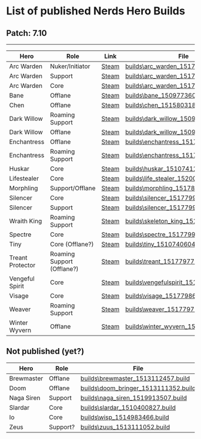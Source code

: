 # List of published Nerds Hero Builds

## Patch: 7.10

---

Hero | Role | Link | File
-- | -- | -- | --
Arc Warden | Nuker/Initiator | [Steam](http://steamcommunity.com/sharedfiles/filedetails/?id=916406164) | [builds\arc_warden_1517796471.build](builds\arc_warden_1517796471.build)
Arc Warden | Support | [Steam](http://steamcommunity.com/sharedfiles/filedetails/?id=814024669) | [builds\arc_warden_1517796629.build](builds\arc_warden_1517796629.build)
Arc Warden | Core | [Steam](http://steamcommunity.com/sharedfiles/filedetails/?id=917504030) | [builds\arc_warden_1517797391.build](builds\arc_warden_1517797391.build)
Bane | Offlane | [Steam](http://steamcommunity.com/sharedfiles/filedetails/?id=1190692799) | [builds\bane_1509773602.build](builds\bane_1509773602.build)
Chen | Offlane | [Steam](http://steamcommunity.com/sharedfiles/filedetails/?id=1288577137) | [builds\chen_1515803189.build](builds\chen_1515803189.build)
Dark Willow | Roaming Support | [Steam](http://steamcommunity.com/sharedfiles/filedetails/?id=1187400450) | [builds\dark_willow_1509497468.build](builds\dark_willow_1509497468.build)
Dark Willow | Offlane | [Steam](http://steamcommunity.com/sharedfiles/filedetails/?id=1190695676) | [builds\dark_willow_1509628818.build](builds\dark_willow_1509628818.build)
Enchantress | Offlane | [Steam](http://steamcommunity.com/sharedfiles/filedetails/?id=704639984) | [builds\enchantress_1517795534.build](builds\enchantress_1517795534.build)
Enchantress | Roaming Support | [Steam](http://steamcommunity.com/sharedfiles/filedetails/?id=782292474) | [builds\enchantress_1517796324.build](builds\enchantress_1517796324.build)
Huskar | Core | [Steam](http://steamcommunity.com/sharedfiles/filedetails/?id=1201608892) | [builds\huskar_1510741181.build](builds\huskar_1510741181.build)
Lifestealer | Core | [Steam](http://steamcommunity.com/sharedfiles/filedetails/?id=1318136390) | [builds\life_stealer_1520015205.build](builds\life_stealer_1520015205.build)
Morphling | Support/Offlane | [Steam](http://steamcommunity.com/sharedfiles/filedetails/?id=916801192) | [builds\morphling_1517800581.build](builds\morphling_1517800581.build)
Silencer | Core | [Steam](http://steamcommunity.com/sharedfiles/filedetails/?id=917140515) | [builds\silencer_1517799768.build](builds\silencer_1517799768.build)
Silencer | Support | [Steam](http://steamcommunity.com/sharedfiles/filedetails/?id=905824211) | [builds\silencer_1517799859.build](builds\silencer_1517799859.build)
Wraith King | Roaming Support | [Steam](http://steamcommunity.com/sharedfiles/filedetails/?id=1319304803) | [builds\skeleton_king_1519942536.build](builds\skeleton_king_1519942536.build)
Spectre | Core | [Steam](http://steamcommunity.com/sharedfiles/filedetails/?id=836049799) | [builds\spectre_1517799392.build](builds\spectre_1517799392.build)
Tiny | Core (Offlane?) | [Steam](http://steamcommunity.com/sharedfiles/filedetails/?id=1201609040) | [builds\tiny_1510740604.build](builds\tiny_1510740604.build)
Treant Protector | Roaming Support (Offlane?) | [Steam](http://steamcommunity.com/sharedfiles/filedetails/?id=917506257) | [builds\treant_1517797778.build](builds\treant_1517797778.build)
Vengeful Spirit | Core | [Steam](http://steamcommunity.com/sharedfiles/filedetails/?id=906051803) | [builds\vengefulspirit_1517800254.build](builds\vengefulspirit_1517800254.build)
Visage | Core | [Steam](http://steamcommunity.com/sharedfiles/filedetails/?id=836044023) | [builds\visage_1517798650.build](builds\visage_1517798650.build)
Weaver | Roaming Support | [Steam](http://steamcommunity.com/sharedfiles/filedetails/?id=814033002) | [builds\weaver_1517797555.build](builds\weaver_1517797555.build)
Winter Wyvern | Offlane | [Steam](http://steamcommunity.com/sharedfiles/filedetails/?id=1201608995) | [builds\winter_wyvern_1510588707.build](builds\winter_wyvern_1510588707.build)

## Not published (yet?)

Hero | Role | File
-- | -- | --
Brewmaster | Offlane | [builds\brewmaster_1513112457.build](builds\brewmaster_1513112457.build)
Doom | Offlane | [builds\doom_bringer_1513111352.build](builds\doom_bringer_1513111352.build)
Naga Siren | Support | [builds\naga_siren_1519913507.build](builds\naga_siren_1519913507.build)
Slardar | Core | [builds\slardar_1510400827.build](builds\slardar_1510400827.build)
Io | Core | [builds\wisp_1514983466.build](builds\wisp_1514983466.build)
Zeus | Support? | [builds\zuus_1513111052.build](builds\zuus_1513111052.build)
